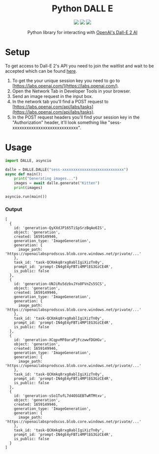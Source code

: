 <h1 align="center">Python DALL E</h1>

<div align="center">
<img src="https://img.shields.io/pypi/v/Python-DALLE.svg"/>
<img src="https://img.shields.io/pypi/dm/Python-DALLE.svg"/>
<img src="https://img.shields.io/pypi/pyversions/Python-DALLE.svg"/>
</div>

<p align="center">
Python library for interacting with <a href="https://openai.com/dall-e-2/">OpenAI's Dall-E 2 AI</a>
</p>

# Setup
To get access to Dall-E 2's API you need to join the waitlist and wait to be accepted which can be found [here](https://labs.openai.com/waitlist).

1. To get the your unique session key you need to go to [https://labs.openai.com/](https://labs.openai.com/).
2. Open the Network Tab in Developer Tools in your browser.
3. Send an image request in the input box.
4. In the network tab you'll find a POST request to [https://labs.openai.com/api/labs/tasks](https://labs.openai.com/api/labs/tasks).
5. In the POST request headers you'll find your session key in the "Authorization" header, it'll look something like "sess-xxxxxxxxxxxxxxxxxxxxxxxxxxxx".

# Usage
```python
import DALLE, asyncio

dalle = DALLE.DALLE("sess-xxxxxxxxxxxxxxxxxxxxxxxxxxxx")
async def main():
    print("Generating images...")
    images = await dalle.generate("Kitten")
    print(images)

asyncio.run(main())
```
### Output
```
[
  {
    id: 'generation-QyXXdJP165TiSpSrzBqAo6IS',
    object: 'generation',
    created: 1659149946,
    generation_type: 'ImageGeneration',
    generation: {
      image_path: 'https://openailabsprodscus.blob.core.windows.net/private/...'
    },
    task_id: 'task-QCKmkq8rxg0ablIgiXizTn0y',
    prompt_id: 'prompt-IN4gE4yFBTi4MPlEG3GzCE4R',
    is_public: false
  },
  {
    id: 'generation-UNJiRu5dzbvJYo8FVnZs5SCS',
    object: 'generation',
    created: 1659149946,
    generation_type: 'ImageGeneration',
    generation: {
      image_path: 'https://openailabsprodscus.blob.core.windows.net/private/...'
    },
    task_id: 'task-QCKmkq8rxg0ablIgiXizTn0y',
    prompt_id: 'prompt-IN4gE4yFBTi4MPlEG3GzCE4R',
    is_public: false
  },
  {
    id: 'generation-XCqpvMF0araPjFczwwfDGHGv',
    object: 'generation',
    created: 1659149946,
    generation_type: 'ImageGeneration',
    generation: {
      image_path: 'https://openailabsprodscus.blob.core.windows.net/private/...'
    },
    task_id: 'task-QCKmkq8rxg0ablIgiXizTn0y',
    prompt_id: 'prompt-IN4gE4yFBTi4MPlEG3GzCE4R',
    is_public: false
  },
  {
    id: 'generation-sSo1TufL7d4OSGEBTwRTMtxv',
    object: 'generation',
    created: 1659149946,
    generation_type: 'ImageGeneration',
    generation: {
      image_path: 'https://openailabsprodscus.blob.core.windows.net/private/...'
    },
    task_id: 'task-QCKmkq8rxg0ablIgiXizTn0y',
    prompt_id: 'prompt-IN4gE4yFBTi4MPlEG3GzCE4R',
    is_public: false
  }
]
```
